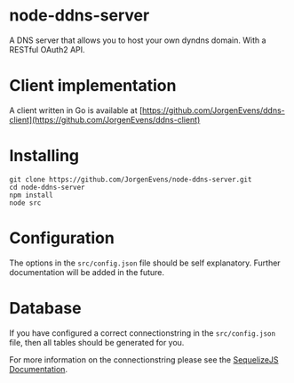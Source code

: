 # node-ddns-server

A DNS server that allows you to host your own dyndns domain. With a RESTful OAuth2 API.

# Client implementation

A client written in Go is available at [https://github.com/JorgenEvens/ddns-client](https://github.com/JorgenEvens/ddns-client)

# Installing

```
git clone https://github.com/JorgenEvens/node-ddns-server.git
cd node-ddns-server
npm install
node src
```

# Configuration

The options in the `src/config.json` file should be self explanatory. Further documentation will be added in the future.

# Database

If you have configured a correct connectionstring in the `src/config.json` file, then all tables should be generated for you.

For more information on the connectionstring please see the [SequelizeJS Documentation](http://sequelizejs.com/docs/1.7.8/usage).